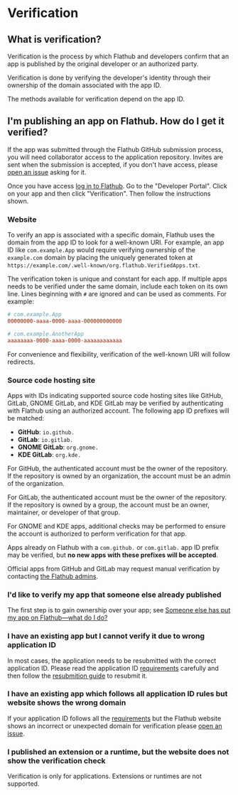 # Verification

## What is verification?

Verification is the process by which Flathub and developers confirm that
an app is published by the original developer or an authorized party.

Verification is done by verifying the developer's identity through their
ownership of the domain associated with the app ID.

The methods available for verification depend on the app ID.

## I'm publishing an app on Flathub. How do I get it verified?

If the app was submitted through the Flathub GitHub submission process,
you will need collaborator access to the application repository. Invites
are sent when the submission is accepted, if you don't have access,
please [open an issue](https://github.com/flathub/flathub/issues) asking
for it.

Once you have access [log in to Flathub](https://flathub.org/login). Go
to the "Developer Portal". Click on your app and then click
"Verification". Then follow the instructions shown.

### Website

To verify an app is associated with a specific domain, Flathub uses the
domain from the app ID to look for a well-known URI. For example, an
app ID like `com.example.App` would require verifying ownership of
the `example.com` domain by placing the uniquely generated token at
`https://example.com/.well-known/org.flathub.VerifiedApps.txt`.

The verification token is unique and constant for each app. If multiple
apps needs to be verified under the same domain, include each token on
its own line. Lines beginning with `#` are ignored and can be used as
comments. For example:

```ini
# com.example.App
00000000-aaaa-0000-aaaa-000000000000

# com.example.AnotherApp
aaaaaaaa-0000-aaaa-0000-aaaaaaaaaaaa
```

For convenience and flexibility, verification of the well-known URI will
follow redirects.

### Source code hosting site

Apps with IDs indicating supported source code hosting sites like
GitHub, GitLab, GNOME GitLab, and KDE GitLab may be verified by
authenticating with Flathub using an authorized account. The following
app ID prefixes will be matched:

  - **GitHub**: `io.github.`
  - **GitLab**: `io.gitlab.`
  - **GNOME GitLab**: `org.gnome.`
  - **KDE GitLab**: `org.kde.`

For GitHub, the authenticated account must be the owner of the
repository. If the repository is owned by an organization, the account
must be an admin of the organization.

For GitLab, the authenticated account must be the owner of the
repository. If the repository is owned by a group, the account must be
an owner, maintainer, or developer of that group.

For GNOME and KDE apps, additional checks may be performed to ensure the
account is authorized to perform verification for that app.

Apps already on Flathub with a `com.github.` or `com.gitlab.` app ID
prefix may be verified, but
**no new apps with these prefixes will be accepted**.

Official apps from GitHub and GitLab may request manual verification by
contacting [the Flathub admins](mailto:admins@flathub.org).

### I'd like to verify my app that someone else already published

The first step is to gain ownership over your app; see [Someone else has put my app on Flathub—what do I do?](/docs/for-app-authors/submission#someone-else-has-put-my-app-on-flathubwhat-do-i-do)

### I have an existing app but I cannot verify it due to wrong application ID

In most cases, the application needs to be resubmitted with the correct
application ID. Please read the application ID [requirements](https://docs.flathub.org/docs/for-app-authors/requirements#application-id)
carefully and then follow the [resubmition guide](https://docs.flathub.org/docs/for-app-authors/maintenance#renaming-the-flatpak-id)
to resubmit it.

### I have an existing app which follows all application ID rules but website shows the wrong domain

If your application ID follows all the [requirements](https://docs.flathub.org/docs/for-app-authors/requirements#application-id)
but the Flathub website shows an incorrect or unexpected domain for
verification please
[open an issue](https://github.com/flathub-infra/website/issues).

### I published an extension or a runtime, but the website does not show the verification check

Verification is only for applications. Extensions or runtimes are not
supported.
